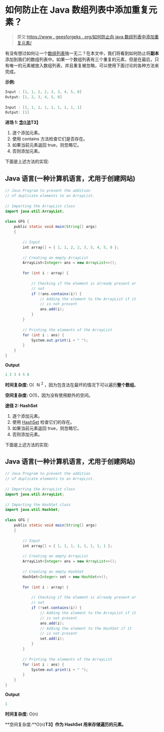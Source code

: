 # 如何防止在 Java 数组列表中添加重复元素？

> 原文:[https://www . geesforgeks . org/如何防止向 java 数组列表中添加重复元素/](https://www.geeksforgeeks.org/how-to-prevent-the-addition-of-duplicate-elements-to-the-java-arraylist/)

有没有想过如何让一个[数组列表](https://www.geeksforgeeks.org/arraylist-in-java/)独一无二？在本文中，我们将看到如何防止将**副本**添加到我们的数组列表中。如果一个数组列表有三个重复的元素，但是在最后，只有唯一的元素被放入数组列表，并且重复被忽略，可以使用下面讨论的各种方法来完成。

**示例:**

```java
Input : [1, 1, 2, 2, 3, 3, 4, 5, 8]
Output: [1, 2, 3, 4, 5, 8]

Input : [1, 1, 1, 1, 1, 1, 1, 1, 1]
Output: [1]
```

**进场 1: [含()法](https://www.geeksforgeeks.org/arraylist-contains-java/)T3】**

1.  逐个添加元素。
2.  使用 contains 方法检查它们是否存在。
3.  如果当前元素返回 true，则忽略它。
4.  否则添加元素。

下面是上述方法的实现:

## Java 语言(一种计算机语言，尤用于创建网站)

```java
// Java Program to prevent the addition
// of duplicate elements to an ArrayList.

// Importing the ArrayList class
import java.util.ArrayList;

class GFG {
    public static void main(String[] args)
    {

        // Input
        int array[] = { 1, 1, 2, 2, 3, 3, 4, 5, 8 };

        // Creating an empty ArrayList
        ArrayList<Integer> ans = new ArrayList<>();

        for (int i : array) {

            // Checking if the element is already present or
            // not
            if (!ans.contains(i)) {
                // Adding the element to the ArrayList if it
                // is not present
                ans.add(i);
            }
        }

        // Printing the elements of the ArrayList
        for (int i : ans) {
            System.out.print(i + " ");
        }
    }
}
```

**Output**

```java
1 2 3 4 5 8
```

**时间复杂度:** O( ![  ](img/0faf5aa5dcca41fbedb26b2cadf9f952.png "Rendered by QuickLaTeX.com") N <sup>2</sup> ，因为包含法在最坏的情况下可以遍历**整个数组**。

**空间复杂度:** O(1)，因为没有使用额外的空间。

**途径 2: HashSet**

1.  逐个添加元素。
2.  使用 [HashSet](https://www.geeksforgeeks.org/hashset-in-java/) 检查它们的存在。
3.  如果当前元素返回 true，则忽略它。
4.  否则添加元素。

下面是上述方法的实现:

## Java 语言(一种计算机语言，尤用于创建网站)

```java
// Java Program to prevent the addition
// of duplicate elements to an ArrayList.

// Importing the ArrayList class
import java.util.ArrayList;

// Importing the HashSet class
import java.util.HashSet;

class GFG {
    public static void main(String[] args)
    {

        // Input
        int array[] = { 1, 1, 1, 1, 1, 1, 1, 1 };

        // Creating an empty ArrayList
        ArrayList<Integer> ans = new ArrayList<>();

        // Creating an empty HashSet
        HashSet<Integer> set = new HashSet<>();

        for (int i : array) {

            // Checking if the element is already present or
            // not
            if (!set.contains(i)) {
                // Adding the element to the ArrayList if it
                // is not present
                ans.add(i);
                // Adding the element to the HashSet if it
                // is not present
                set.add(i);
            }
        }

        // Printing the elements of the ArrayList
        for (int i : ans) {
            System.out.print(i + " ");
        }
    }
}
```

**Output**

```java
1
```

**时间复杂度:** O(n)

**空间复杂度:**O(n)**T3】作为 HashSet 用来存储遍历的元素。**